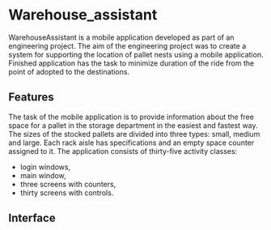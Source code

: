 # Warehouse_assistant
WarehouseAssistant is a mobile application developed as part of an engineering project. The aim of the engineering project was to create a system for supporting the location of pallet nests using a mobile application. 
Finished application has the task to minimize duration of the ride from the point of adopted to the destinations. 

## Features
The task of the mobile application is to provide information about the free space for a pallet in the storage department in the easiest and fastest way. 
The sizes of the stocked pallets are divided into three types: small, medium and large. 
Each rack aisle has specifications and an empty space counter assigned to it.
The application consists of thirty-five activity classes:
- login windows,
- main window,
- three screens with counters,
- thirty screens with controls.

## Interface
